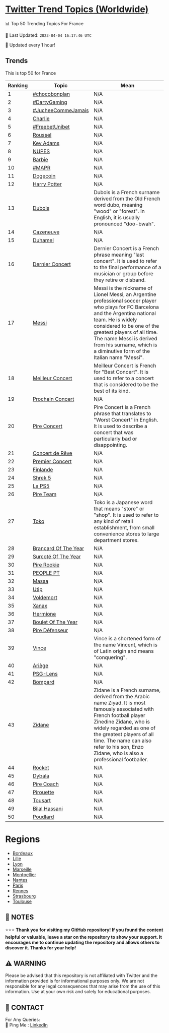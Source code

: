 [Twitter Trend Topics (Worldwide)](https://github.com/ErcinDedeoglu/Twitter-Trend-Topics)
==========


📊 Top 50 Trending Topics For France

📆 Last Updated: `2023-04-04 16:17:46 UTC`

🔧 Updated every 1 hour!


## Trends

This is top 50 for France

| Ranking | Topic | Mean |
| ------- | ------------ | ------------ |
| 1 | [#chocobonplan](http://twitter.com/search?q=%23chocobonplan) | N/A |
| 2 | [#DartyGaming](http://twitter.com/search?q=%23DartyGaming) | N/A |
| 3 | [#JucheeCommeJamais](http://twitter.com/search?q=%23JucheeCommeJamais) | N/A |
| 4 | [Charlie](http://twitter.com/search?q=Charlie) | N/A |
| 5 | [#FreebetUnibet](http://twitter.com/search?q=%23FreebetUnibet) | N/A |
| 6 | [Roussel](http://twitter.com/search?q=Roussel) | N/A |
| 7 | [Kev Adams](http://twitter.com/search?q=Kev+Adams) | N/A |
| 8 | [NUPES](http://twitter.com/search?q=NUPES) | N/A |
| 9 | [Barbie](http://twitter.com/search?q=Barbie) | N/A |
| 10 | [#MAPR](http://twitter.com/search?q=%23MAPR) | N/A |
| 11 | [Dogecoin](http://twitter.com/search?q=Dogecoin) | N/A |
| 12 | [Harry Potter](http://twitter.com/search?q=Harry+Potter) | N/A |
| 13 | [Dubois](http://twitter.com/search?q=Dubois) | Dubois is a French surname derived from the Old French word dubo, meaning "wood" or "forest". In English, it is usually pronounced "doo-bwah". |
| 14 | [Cazeneuve](http://twitter.com/search?q=Cazeneuve) | N/A |
| 15 | [Duhamel](http://twitter.com/search?q=Duhamel) | N/A |
| 16 | [Dernier Concert](http://twitter.com/search?q=Dernier+Concert) | Dernier Concert is a French phrase meaning "last concert". It is used to refer to the final performance of a musician or group before they retire or disband. |
| 17 | [Messi](http://twitter.com/search?q=Messi) | Messi is the nickname of Lionel Messi, an Argentine professional soccer player who plays for FC Barcelona and the Argentina national team. He is widely considered to be one of the greatest players of all time. The name Messi is derived from his surname, which is a diminutive form of the Italian name "Messi". |
| 18 | [Meilleur Concert](http://twitter.com/search?q=Meilleur+Concert) | Meilleur Concert is French for "Best Concert". It is used to refer to a concert that is considered to be the best of its kind. |
| 19 | [Prochain Concert](http://twitter.com/search?q=Prochain+Concert) | N/A |
| 20 | [Pire Concert](http://twitter.com/search?q=Pire+Concert) | Pire Concert is a French phrase that translates to "Worst Concert" in English. It is used to describe a concert that was particularly bad or disappointing. |
| 21 | [Concert de Rêve](http://twitter.com/search?q=Concert+de+R%c3%aave) | N/A |
| 22 | [Premier Concert](http://twitter.com/search?q=Premier+Concert) | N/A |
| 23 | [Finlande](http://twitter.com/search?q=Finlande) | N/A |
| 24 | [Shrek 5](http://twitter.com/search?q=Shrek+5) | N/A |
| 25 | [La PS5](http://twitter.com/search?q=La+PS5) | N/A |
| 26 | [Pire Team](http://twitter.com/search?q=Pire+Team) | N/A |
| 27 | [Toko](http://twitter.com/search?q=Toko) | Toko is a Japanese word that means "store" or "shop". It is used to refer to any kind of retail establishment, from small convenience stores to large department stores. |
| 28 | [Brancard Of The Year](http://twitter.com/search?q=Brancard+Of+The+Year) | N/A |
| 29 | [Surcoté Of The Year](http://twitter.com/search?q=Surcot%c3%a9+Of+The+Year) | N/A |
| 30 | [Pire Rookie](http://twitter.com/search?q=Pire+Rookie) | N/A |
| 31 | [PEOPLE PT](http://twitter.com/search?q=PEOPLE+PT) | N/A |
| 32 | [Massa](http://twitter.com/search?q=Massa) | N/A |
| 33 | [Utip](http://twitter.com/search?q=Utip) | N/A |
| 34 | [Voldemort](http://twitter.com/search?q=Voldemort) | N/A |
| 35 | [Xanax](http://twitter.com/search?q=Xanax) | N/A |
| 36 | [Hermione](http://twitter.com/search?q=Hermione) | N/A |
| 37 | [Boulet Of The Year](http://twitter.com/search?q=Boulet+Of+The+Year) | N/A |
| 38 | [Pire Défenseur](http://twitter.com/search?q=Pire+D%c3%a9fenseur) | N/A |
| 39 | [Vince](http://twitter.com/search?q=Vince) | Vince is a shortened form of the name Vincent, which is of Latin origin and means "conquering". |
| 40 | [Ariège](http://twitter.com/search?q=Ari%c3%a8ge) | N/A |
| 41 | [PSG-Lens](http://twitter.com/search?q=PSG-Lens) | N/A |
| 42 | [Bompard](http://twitter.com/search?q=Bompard) | N/A |
| 43 | [Zidane](http://twitter.com/search?q=Zidane) | Zidane is a French surname, derived from the Arabic name Ziyad. It is most famously associated with French football player Zinedine Zidane, who is widely regarded as one of the greatest players of all time. The name can also refer to his son, Enzo Zidane, who is also a professional footballer. |
| 44 | [Rocket](http://twitter.com/search?q=Rocket) | N/A |
| 45 | [Dybala](http://twitter.com/search?q=Dybala) | N/A |
| 46 | [Pire Coach](http://twitter.com/search?q=Pire+Coach) | N/A |
| 47 | [Pirouette](http://twitter.com/search?q=Pirouette) | N/A |
| 48 | [Tousart](http://twitter.com/search?q=Tousart) | N/A |
| 49 | [Bilal Hassani](http://twitter.com/search?q=Bilal+Hassani) | N/A |
| 50 | [Poudlard](http://twitter.com/search?q=Poudlard) | N/A |



# Regions

* [Bordeaux](</France/Bordeaux.md>)
* [Lille](</France/Lille.md>)
* [Lyon](</France/Lyon.md>)
* [Marseille](</France/Marseille.md>)
* [Montpellier](</France/Montpellier.md>)
* [Nantes](</France/Nantes.md>)
* [Paris](</France/Paris.md>)
* [Rennes](</France/Rennes.md>)
* [Strasbourg](</France/Strasbourg.md>)
* [Toulouse](</France/Toulouse.md>)



## 📝 NOTES

⭐⭐⭐ **Thank you for visiting my GitHub repository! If you found the content helpful or valuable, leave a star on the repository to show your support. It encourages me to continue updating the repository and allows others to discover it. Thanks for your help!**


## ⚠️ WARNING

Please be advised that this repository is not affiliated with Twitter and the information provided is for informational purposes only. We are not responsible for any legal consequences that may arise from the use of this information. Use at your own risk and solely for educational purposes.


## 📨 CONTACT

 For Any Queries:  
            🏓 Ping Me : [LinkedIn](https://www.linkedin.com/in/ercindedeoglu/)
